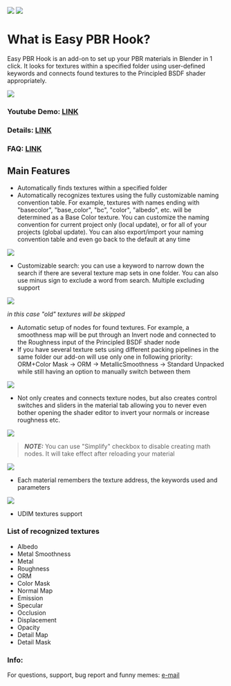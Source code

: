 ![](https://assets.superhivemarket.com/store/product/174355/image/1375158afd05e29fc6ed00aa25e89cd7.png)
![](https://assets.superhivemarket.com/store/productimage/270226/image/e24e61bb8acc91aa745e429130e63459.png)
# What is Easy PBR Hook?
Easy PBR Hook is an add-on to set up your PBR materials in Blender in 1 click. It looks for textures within a specified folder using user-defined keywords and connects found textures to the Principled BSDF shader appropriately. 

![](https://assets.superhivemarket.com/cache/7292c0a972fc7a30cdbd663fb4852840.gif)

### Youtube Demo: [LINK](https://youtu.be/dqX5fHjpWTA) <br>
### Details: [LINK](docs/DETAILS.md) <br>
### FAQ: [LINK](docs/FAQ.md) <br>

## Main Features
- Automatically finds textures within a specified folder
- Automatically recognizes textures using the fully customizable naming convention table. For example, textures with names ending with "basecolor", "base_color", "bc", "color", "albedo", etc. will be determined as a Base Color texture. You can customize the naming convention for current project only (local update), or for all of your projects (global update). You can also export/import your naming convention table and even go back to the default at any time

![](https://assets.superhivemarket.com/cache/ca1d7f129c022df1a3277804bb2bd71f.png)

- Customizable search: you can use a keyword to narrow down the search if there are several texture map sets in one folder. You can also use minus sign to exclude a word from search. Multiple excluding support

![](https://assets.superhivemarket.com/cache/7c13d639b1ef36f398a6f7d764ea1a7a.png)

*in this case "old" textures will be skipped*

- Automatic setup of nodes for found textures. For example, a smoothness map will be put through an Invert node and connected to the Roughness input of the Principled BSDF shader node
- If you have several texture sets using different packing pipelines in the same folder our add-on will use only one in following priority: ORM+Color Mask -> ORM -> MetallicSmoothness -> Standard Unpacked while still having an option to manually switch between them

![](https://assets.superhivemarket.com/cache/061b65699d4ae1a52c94f1f80590f784.gif)

- Not only creates and connects texture nodes, but also creates control switches and sliders in the material tab allowing you to never even bother opening the shader editor to invert your normals or increase roughness etc.

![](https://assets.superhivemarket.com/cache/cc01fcbbf90ce5cad1cf9df2be16615b.gif)

> **_NOTE:_** You can use "Simplify" checkbox to disable creating math nodes. It will take effect after reloading your material

![](https://assets.superhivemarket.com/cache/2342dcfe12299520400eef3744c9769d.gif)

- Each material remembers the texture address, the keywords used and parameters

![](https://assets.superhivemarket.com/cache/d340f214c89ccfd00396aaa2be2c4f30.gif)

- UDIM textures support

### List of recognized textures
- Albedo
- Metal Smoothness
- Metal
- Roughness
- ORM
- Color Mask
- Normal Map
- Emission
- Specular
- Occlusion
- Displacement
- Opacity
- Detail Map
- Detail Mask

### Info:
For questions, support, bug report and funny memes: [e-mail](mailto:blender.dmitriy@gmail.com)